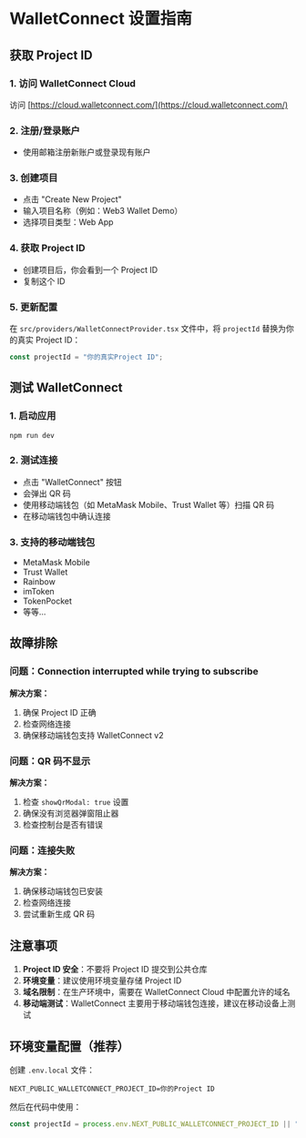 # WalletConnect 设置指南

## 获取 Project ID

### 1. 访问 WalletConnect Cloud
访问 [https://cloud.walletconnect.com/](https://cloud.walletconnect.com/)

### 2. 注册/登录账户
- 使用邮箱注册新账户或登录现有账户

### 3. 创建项目
- 点击 "Create New Project"
- 输入项目名称（例如：Web3 Wallet Demo）
- 选择项目类型：Web App

### 4. 获取 Project ID
- 创建项目后，你会看到一个 Project ID
- 复制这个 ID

### 5. 更新配置
在 `src/providers/WalletConnectProvider.tsx` 文件中，将 `projectId` 替换为你的真实 Project ID：

```typescript
const projectId = "你的真实Project ID";
```

## 测试 WalletConnect

### 1. 启动应用
```bash
npm run dev
```

### 2. 测试连接
- 点击 "WalletConnect" 按钮
- 会弹出 QR 码
- 使用移动端钱包（如 MetaMask Mobile、Trust Wallet 等）扫描 QR 码
- 在移动端钱包中确认连接

### 3. 支持的移动端钱包
- MetaMask Mobile
- Trust Wallet
- Rainbow
- imToken
- TokenPocket
- 等等...

## 故障排除

### 问题：Connection interrupted while trying to subscribe
**解决方案：**
1. 确保 Project ID 正确
2. 检查网络连接
3. 确保移动端钱包支持 WalletConnect v2

### 问题：QR 码不显示
**解决方案：**
1. 检查 `showQrModal: true` 设置
2. 确保没有浏览器弹窗阻止器
3. 检查控制台是否有错误

### 问题：连接失败
**解决方案：**
1. 确保移动端钱包已安装
2. 检查网络连接
3. 尝试重新生成 QR 码

## 注意事项

1. **Project ID 安全**：不要将 Project ID 提交到公共仓库
2. **环境变量**：建议使用环境变量存储 Project ID
3. **域名限制**：在生产环境中，需要在 WalletConnect Cloud 中配置允许的域名
4. **移动端测试**：WalletConnect 主要用于移动端钱包连接，建议在移动设备上测试

## 环境变量配置（推荐）

创建 `.env.local` 文件：

```env
NEXT_PUBLIC_WALLETCONNECT_PROJECT_ID=你的Project ID
```

然后在代码中使用：

```typescript
const projectId = process.env.NEXT_PUBLIC_WALLETCONNECT_PROJECT_ID || "fallback_id";
``` 